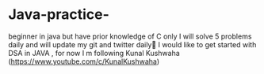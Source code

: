 # Java-practice-
beginner in java but have prior knowledge of C only
I will solve 5 problems daily and will update my git and twitter daily😤
I would like to get started with DSA in JAVA , for now I m following Kunal Kushwaha (https://www.youtube.com/c/KunalKushwaha)
